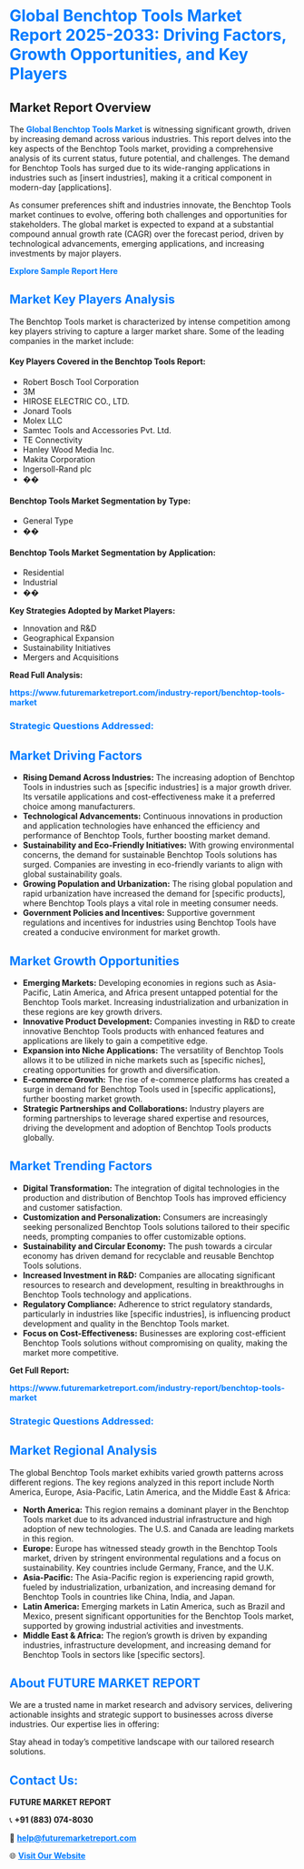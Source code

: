 <h1 style="color: #007BFF;">Global Benchtop Tools Market Report 2025-2033: Driving Factors, Growth Opportunities, and Key Players</h1>

<section id="overview">
<h2>Market Report Overview</h2>
<p>The <a href="https://www.futuremarketreport.com/industry-report/benchtop-tools-market" style="color: #007BFF; text-decoration: none;"><strong>Global Benchtop Tools Market</strong></a> is witnessing significant growth, driven by increasing demand across various industries. This report delves into the key aspects of the Benchtop Tools market, providing a comprehensive analysis of its current status, future potential, and challenges. The demand for Benchtop Tools has surged due to its wide-ranging applications in industries such as [insert industries], making it a critical component in modern-day [applications].</p>
<p>As consumer preferences shift and industries innovate, the Benchtop Tools market continues to evolve, offering both challenges and opportunities for stakeholders. The global market is expected to expand at a substantial compound annual growth rate (CAGR) over the forecast period, driven by technological advancements, emerging applications, and increasing investments by major players.</p>
</section>

<section id="overview">
<p><a href="https://www.futuremarketreport.com/request-sample/reportId=117085" style="color: #007BFF; text-decoration: none;"><strong>Explore Sample Report Here</strong></a></p>
</section>

<section id="key-players">
<h2 style="color: #007BFF;">Market Key Players Analysis</h2>
<p>The Benchtop Tools market is characterized by intense competition among key players striving to capture a larger market share. Some of the leading companies in the market include:</p>
<h4>Key Players Covered in the Benchtop Tools Report:</h4>
<ul><li>Robert Bosch Tool Corporation</li><li>3M</li><li>HIROSE ELECTRIC CO., LTD.</li><li>Jonard Tools</li><li>Molex LLC</li><li>Samtec Tools and Accessories Pvt. Ltd.</li><li>TE Connectivity</li><li>Hanley Wood Media Inc.</li><li>Makita Corporation</li><li>Ingersoll-Rand plc</li><li>��</li></ul>
<h4>Benchtop Tools Market Segmentation by Type:</h4>
<ul><li>General Type</li><li>��</li></ul>

<h4>Benchtop Tools Market Segmentation by Application:</h4>
<ul><li>Residential</li><li>Industrial</li><li>��</li></ul>
<p><strong>Key Strategies Adopted by Market Players:</strong></p>
<ul>
<li>Innovation and R&D</li>
<li>Geographical Expansion</li>
<li>Sustainability Initiatives</li>
<li>Mergers and Acquisitions</li>
</ul>
</section>

<section>
<p><strong>Read Full Analysis: </strong></p><a href="https://www.futuremarketreport.com/industry-report/benchtop-tools-market" style="color: #007BFF; text-decoration: none;"><strong>https://www.futuremarketreport.com/industry-report/benchtop-tools-market</strong></a>
<h3 style="color: #007BFF;">Strategic Questions Addressed:</h3>
</section>

<section id="driving-factors">
<h2 style="color: #007BFF;">Market Driving Factors</h2>
<ul>
<li><strong>Rising Demand Across Industries:</strong> The increasing adoption of Benchtop Tools in industries such as [specific industries] is a major growth driver. Its versatile applications and cost-effectiveness make it a preferred choice among manufacturers.</li>
<li><strong>Technological Advancements:</strong> Continuous innovations in production and application technologies have enhanced the efficiency and performance of Benchtop Tools, further boosting market demand.</li>
<li><strong>Sustainability and Eco-Friendly Initiatives:</strong> With growing environmental concerns, the demand for sustainable Benchtop Tools solutions has surged. Companies are investing in eco-friendly variants to align with global sustainability goals.</li>
<li><strong>Growing Population and Urbanization:</strong> The rising global population and rapid urbanization have increased the demand for [specific products], where Benchtop Tools plays a vital role in meeting consumer needs.</li>
<li><strong>Government Policies and Incentives:</strong> Supportive government regulations and incentives for industries using Benchtop Tools have created a conducive environment for market growth.</li>
</ul>
</section>

<section id="growth-opportunities">
<h2 style="color: #007BFF;">Market Growth Opportunities</h2>
<ul>
<li><strong>Emerging Markets:</strong> Developing economies in regions such as Asia-Pacific, Latin America, and Africa present untapped potential for the Benchtop Tools market. Increasing industrialization and urbanization in these regions are key growth drivers.</li>
<li><strong>Innovative Product Development:</strong> Companies investing in R&D to create innovative Benchtop Tools products with enhanced features and applications are likely to gain a competitive edge.</li>
<li><strong>Expansion into Niche Applications:</strong> The versatility of Benchtop Tools allows it to be utilized in niche markets such as [specific niches], creating opportunities for growth and diversification.</li>
<li><strong>E-commerce Growth:</strong> The rise of e-commerce platforms has created a surge in demand for Benchtop Tools used in [specific applications], further boosting market growth.</li>
<li><strong>Strategic Partnerships and Collaborations:</strong> Industry players are forming partnerships to leverage shared expertise and resources, driving the development and adoption of Benchtop Tools products globally.</li>
</ul>
</section>

<section id="trending-factors">
<h2 style="color: #007BFF;">Market Trending Factors</h2>
<ul>
<li><strong>Digital Transformation:</strong> The integration of digital technologies in the production and distribution of Benchtop Tools has improved efficiency and customer satisfaction.</li>
<li><strong>Customization and Personalization:</strong> Consumers are increasingly seeking personalized Benchtop Tools solutions tailored to their specific needs, prompting companies to offer customizable options.</li>
<li><strong>Sustainability and Circular Economy:</strong> The push towards a circular economy has driven demand for recyclable and reusable Benchtop Tools solutions.</li>
<li><strong>Increased Investment in R&D:</strong> Companies are allocating significant resources to research and development, resulting in breakthroughs in Benchtop Tools technology and applications.</li>
<li><strong>Regulatory Compliance:</strong> Adherence to strict regulatory standards, particularly in industries like [specific industries], is influencing product development and quality in the Benchtop Tools market.</li>
<li><strong>Focus on Cost-Effectiveness:</strong> Businesses are exploring cost-efficient Benchtop Tools solutions without compromising on quality, making the market more competitive.</li>
</ul>
</section>

<section>
<p><strong>Get Full Report: </strong></p><a href="https://www.futuremarketreport.com/industry-report/benchtop-tools-market" style="color: #007BFF; text-decoration: none;"><strong>https://www.futuremarketreport.com/industry-report/benchtop-tools-market</strong></a>
<h3 style="color: #007BFF;">Strategic Questions Addressed:</h3>
</section>


<section id="regional-analysis">
<h2 style="color: #007BFF;">Market Regional Analysis</h2>
<p>The global Benchtop Tools market exhibits varied growth patterns across different regions. The key regions analyzed in this report include North America, Europe, Asia-Pacific, Latin America, and the Middle East & Africa:</p>
<ul>
<li><strong>North America:</strong> This region remains a dominant player in the Benchtop Tools market due to its advanced industrial infrastructure and high adoption of new technologies. The U.S. and Canada are leading markets in this region.</li>
<li><strong>Europe:</strong> Europe has witnessed steady growth in the Benchtop Tools market, driven by stringent environmental regulations and a focus on sustainability. Key countries include Germany, France, and the U.K.</li>
<li><strong>Asia-Pacific:</strong> The Asia-Pacific region is experiencing rapid growth, fueled by industrialization, urbanization, and increasing demand for Benchtop Tools in countries like China, India, and Japan.</li>
<li><strong>Latin America:</strong> Emerging markets in Latin America, such as Brazil and Mexico, present significant opportunities for the Benchtop Tools market, supported by growing industrial activities and investments.</li>
<li><strong>Middle East & Africa:</strong> The region’s growth is driven by expanding industries, infrastructure development, and increasing demand for Benchtop Tools in sectors like [specific sectors].</li>
</ul>
</section>

<footer>
<h2 style="color: #007BFF;">About FUTURE MARKET REPORT</h2>
<p>We are a trusted name in market research and advisory services, delivering actionable insights and strategic support to businesses across diverse industries. Our expertise lies in offering:</p>

<p>Stay ahead in today’s competitive landscape with our tailored research solutions.</p>

<h2 style="color: #007BFF;">Contact Us:</h2>
<p><strong>FUTURE MARKET REPORT</strong></p>
<p>📞 <strong>+91 (883) 074-8030</strong></p>
<p>📧 <strong><a href="mailto:help@futuremarketreport.com" style="color: #007BFF;">help@futuremarketreport.com</a></strong></p>
<p>🌐 <strong><a href="https://www.futuremarketreport.com/" style="color: #007BFF;">Visit Our Website</a></strong></p>
</footer>